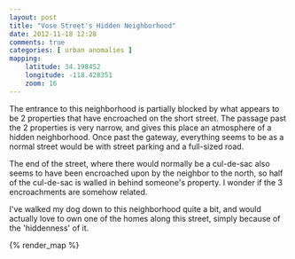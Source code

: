 ```yaml
---
layout: post
title: "Vose Street's Hidden Neighborhood"
date: 2012-11-18 12:28
comments: true
categories: [ urban anomalies ]
mapping: 
    latitude: 34.198452
    longitude: -118.428351
    zoom: 16
---
```



The entrance to this neighborhood is partially blocked by what appears to be 2 properties that have encroached on the short street.
The passage past the 2 properties is very narrow, and gives this place an atmosphere of a hidden neighborhood.
Once past the gateway, everything seems to be as a normal street would be with street parking and a full-sized road.

The end of the street, where there would normally be a cul-de-sac also seems to have been encroached upon by the neighbor to the north, so half of the cul-de-sac is walled in behind someone's property.
I wonder if the 3 encroachments are somehow related.

I've walked my dog down to this neighborhood quite a bit, and would actually love to own one of the homes along this street, simply because of the 'hiddenness' of it.

{% render_map %}
